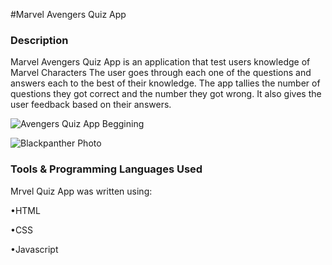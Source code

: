 #Marvel Avengers Quiz App
### Description
Marvel Avengers Quiz App is an application that test users knowledge of Marvel Characters The user goes through each one of the questions and answers each to the best of their knowledge. The app tallies the number of questions they got correct and the number they got wrong. It also gives the user feedback based on their answers.


![Avengers Quiz App Beggining](https://user-images.githubusercontent.com/35103232/55522937-f63dd600-5654-11e9-9ba6-39ac18f18e0c.png)


![Blackpanther Photo](https://user-images.githubusercontent.com/35103232/55522857-aeb74a00-5654-11e9-9883-9f05af351d61.png)


### Tools &  Programming Languages Used

Mrvel Quiz App was written using:

•HTML

•CSS

•Javascript
